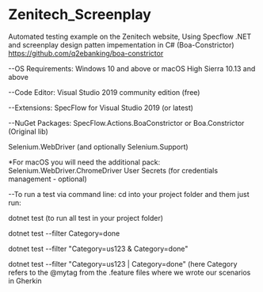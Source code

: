 # Zenitech_Screenplay
Automated testing example on the Zenitech website,
Using Specflow .NET and screenplay design patten impementation in C# (Boa-Constrictor)
https://github.com/q2ebanking/boa-constrictor

--OS Requirements: Windows 10 and above or macOS High Sierra 10.13 and above

--Code Editor: Visual Studio 2019 community edition (free)

--Extensions: SpecFlow for Visual Studio 2019 (or latest)

--NuGet Packages: SpecFlow.Actions.BoaConstrictor or Boa.Constrictor (Original lib)

Selenium.WebDriver (and optionally Selenium.Support)

*For macOS you will need the additional pack: Selenium.WebDriver.ChromeDriver
User Secrets (for credentials management - optional)

--To run a test via command line:
cd into your project folder and them just run:

dotnet test (to run all test in your project folder)

dotnet test --filter Category=done

dotnet test --filter "Category=us123 & Category=done"

dotnet test --filter "Category=us123 | Category=done"
(here Category refers to the @mytag from the .feature files where we wrote our scenarios in Gherkin
